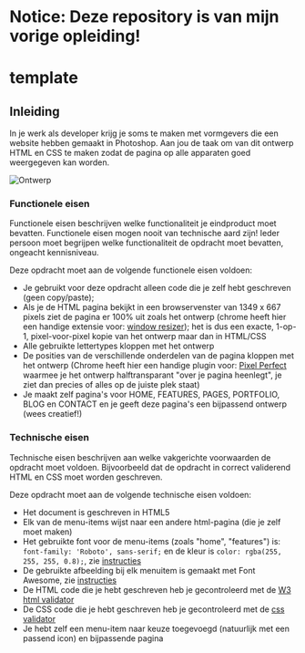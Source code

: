 # Notice: Deze repository is van mijn vorige opleiding!

# template

## Inleiding
In je werk als developer krijg je soms te maken met vormgevers die een website hebben gemaakt in Photoshop. Aan jou de taak om van dit ontwerp HTML en CSS te maken zodat de pagina op alle apparaten goed weergegeven kan worden.

![Ontwerp](https://github.com/davinci-ao/template/blob/master/voorbeeld/ontwerp.png)

### Functionele eisen
Functionele eisen beschrijven welke functionaliteit je eindproduct moet bevatten. Functionele eisen mogen nooit van technische aard zijn! Ieder persoon moet begrijpen welke functionaliteit de opdracht moet bevatten, ongeacht kennisniveau.

Deze opdracht moet aan de volgende functionele eisen voldoen:
* Je gebruikt voor deze opdracht alleen code die je zelf hebt geschreven (geen copy/paste);
* Als je de HTML pagina bekijkt in een browservenster van 1349 x 667 pixels ziet de pagina er 100% uit zoals het ontwerp (chrome heeft hier een handige extensie voor: [window resizer](https://chrome.google.com/webstore/detail/window-resizer/kkelicaakdanhinjdeammmilcgefonfh)); het is dus een exacte, 1-op-1, pixel-voor-pixel kopie van het ontwerp maar dan in HTML/CSS
* Alle gebruikte lettertypes kloppen met het ontwerp
* De posities van de verschillende onderdelen van de pagina kloppen met het ontwerp (Chrome heeft hier een handige plugin voor: [Pixel Perfect](https://chrome.google.com/webstore/detail/perfectpixel-by-welldonec/dkaagdgjmgdmbnecmcefdhjekcoceebi?hl=nl) waarmee je het  ontwerp halftransparant "over je pagina heenlegt", je ziet dan precies of alles op de juiste plek staat)
* Je maakt zelf pagina's voor HOME, FEATURES, PAGES, PORTFOLIO, BLOG en CONTACT en je geeft deze pagina's een bijpassend ontwerp (wees creatief!)

### Technische eisen
Technische eisen beschrijven aan welke vakgerichte voorwaarden de opdracht moet voldoen. Bijvoorbeeld dat de opdracht in correct validerend HTML en CSS moet worden geschreven. 

Deze opdracht moet aan de volgende technische eisen voldoen:
* Het document is geschreven in HTML5
* Elk van de menu-items wijst naar een andere html-pagina (die je zelf moet maken)
* Het gebruikte font voor de menu-items (zoals "home", "features") is: `font-family: 'Roboto', sans-serif;` en de kleur is `color: rgba(255, 255, 255, 0.8);`, zie [instructies](https://github.com/davinci-ao/template/wiki/Een-lettertype-van-Google-gebruiken-in-jouw-pagina)
* De gebruikte afbeelding bij elk menuitem is gemaakt met Font Awesome, zie [instructies](https://github.com/davinci-ao/template/wiki/Font-awesome-Icons-gebruiken)
* De HTML code die je hebt geschreven heb je gecontroleerd met de [W3 html validator](https://validator.w3.org/#validate_by_input)
* De CSS code die je hebt geschreven heb je gecontroleerd met de [css validator](https://jigsaw.w3.org/css-validator/#validate_by_input)
* Je hebt zelf een menu-item naar keuze toegevoegd (natuurlijk met een passend icon) en bijpassende pagina
